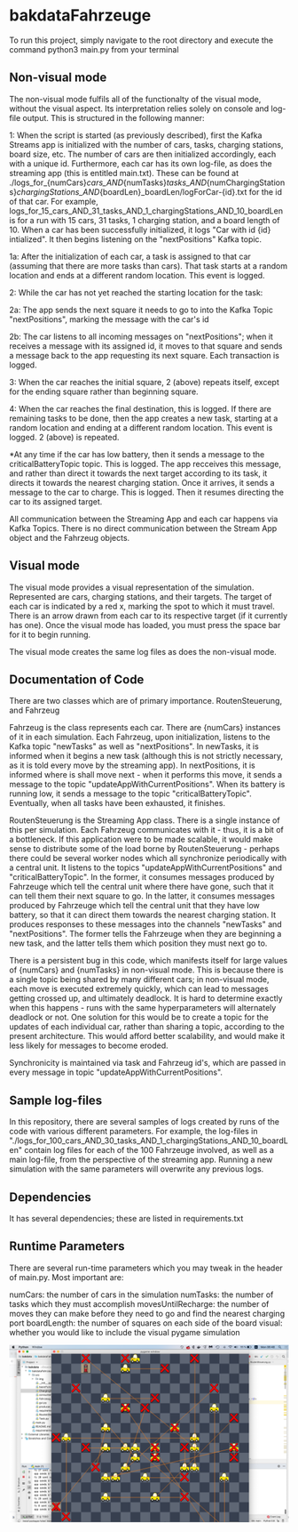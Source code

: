 # bakdataFahrzeuge


To run this project, simply navigate to the root directory and execute the command python3 main.py from your terminal

## Non-visual mode
The non-visual mode fulfils all of the functionalty of the visual mode, without the visual aspect. Its interpretation relies solely on console and log-file output. This is structured in the following manner:

1: When the script is started (as previously described), first the Kafka Streams app is initialized with the number of cars, tasks, charging stations, board size, etc. The number of cars are then initialized accordingly, each with a unique id. Furthermore, each car has its own log-file, as does the streaming app (this is entitled main.txt). These can be found at ./logs_for_{numCars}_cars_AND_{numTasks}_tasks_AND_{numChargingStations}_chargingStations_AND_{boardLen}_boardLen/logForCar-{id}.txt for the id of that car. For example, logs_for_15_cars_AND_31_tasks_AND_1_chargingStations_AND_10_boardLen is for a run with 15 cars, 31 tasks, 1 charging station, and a board length of 10. When a car has been successfully initialized, it logs "Car with id {id} intialized". It then begins listening on the "nextPositions" Kafka topic.

1a: After the initialization of each car, a task is assigned to that car (assuming that there are more tasks than cars). That task starts at a random location and ends at a different random location. This event is logged.

2: While the car has not yet reached the starting location for the task:

  2a: The app sends the next square it needs to go to into the Kafka Topic "nextPositions", marking the message with the car's id
  
  2b: The car listens to all incoming messages on "nextPositions"; when it receives a message with its assigned id, it moves to that square and sends a message back to the app requesting its next square. Each transaction is logged.
  
3: When the car reaches the initial square, 2 (above) repeats itself, except for the ending square rather than beginning square.

4: When the car reaches the final destination, this is logged. If there are remaining tasks to be done, then the app creates a new task, starting at a random location and ending at a different random location. This event is logged. 2 (above) is repeated.

*At any time if the car has low battery, then it sends a message to the criticalBatteryTopic topic. This is logged. The app recceives this message, and rather than direct it towards the next target according to its task, it directs it towards the nearest charging station. Once it arrives, it sends a message to the car to charge. This is logged. Then it resumes directing the car to its assigned target.

All communication between the Streaming App and each car happens via Kafka Topics. There is no direct communication between the Stream App object and the Fahrzeug objects.

## Visual mode
The visual mode provides a visual representation of the simulation. Represented are cars, charging stations, and their targets. The target of each car is indicated by a red x, marking the spot to which it must travel. There is an arrow drawn from each car to its respective target (if it currently has one). Once the visual mode has loaded, you must press the space bar for it to begin running.

The visual mode creates the same log files as does the non-visual mode.

## Documentation of Code

There are two classes which are of primary importance. RoutenSteuerung, and Fahrzeug

Fahrzeug is the class represents each car. There are {numCars} instances of it in each simulation. Each Fahrzeug, upon initialization, listens to the Kafka topic "newTasks" as well as "nextPositions". In newTasks, it is informed when it begins a new task (although this is not strictly necessary, as it is told every move by the streaming app). In nextPositions, it is informed where is shall move next - when it performs this move, it sends a message to the topic "updateAppWithCurrentPositions". When its battery is running low, it sends a message to the topic "criticalBatteryTopic". Eventually, when all tasks have been exhausted, it finishes.

RoutenSteuerung is the Streaming App class. There is a single instance of this per simulation. Each Fahrzeug communicates with it - thus, it is a bit of a bottleneck. If this application were to be made scalable, it would make sense to distribute some of the load borne by RoutenSteuerung - perhaps there could be several worker nodes which all synchronize periodically with a central unit. It listens to the topics "updateAppWithCurrentPositions" and "criticalBatteryTopic". In the former, it consumes messages produced by Fahrzeuge which tell the central unit where there have gone, such that it can tell them their next square to go. In the latter, it consumes messages produced by Fahrzeuge which tell the central unit that they have low battery, so that it can direct them towards the nearest charging station. It produces responses to these messages into the channels "newTasks" and "nextPositions". The former tells the Fahrzeuge when they are beginning a new task, and the latter tells them which position they must next go to.

There is a persistent bug in this code, which manifests itself for large values of {numCars} and {numTasks} in non-visual mode. This is because there is a single topic being shared by many different cars; in non-visual mode, each move is executed extremely quickly, which can lead to messages getting crossed up, and ultimately deadlock. It is hard to determine exactly when this happens - runs with the same hyperparameters will alternately deadlock or not. One solution for this would be to create a topic for the updates of each individual car, rather than sharing a topic, according to the present architecture. This would afford better scalability, and would make it less likely for messages to become eroded.

Synchronicity is maintained via task and Fahrzeug id's, which are passed in every message in topic "updateAppWithCurrentPositions".


## Sample log-files

In this repository, there are several samples of logs created by runs of the code with various different parameters. For example, the log-files in "./logs_for_100_cars_AND_30_tasks_AND_1_chargingStations_AND_10_boardLen" contain log files for each of the 100 Fahrzeuge involved, as well as a main log-file, from the perspective of the streaming app. Running a new simulation with the same parameters will overwrite any previous logs.

## Dependencies

It has several dependencies; these are listed in requirements.txt

## Runtime Parameters

There are several run-time parameters which you may tweak in the header of main.py. Most important are:

numCars: the number of cars in the simulation
numTasks: the number of tasks which they must accomplish
movesUntilRecharge: the number of moves they can make before they need to go and find the nearest charging port
boardLength: the number of squares on each side of the board
visual: whether you would like to include the visual pygame simulation

![Screenshot from simulation](./src/img/sim.png)
